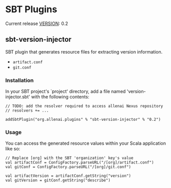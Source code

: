 SBT Plugins
===========

Current release [VERSION](#VERSION): 0.2

sbt-version-injector
--------------------

SBT plugin that generates resource files for extracting version information.

- `artifact.conf`
- `git.conf`

### Installation ###

In your SBT project's `project' directory, add a file named 'version-injector.sbt'
with the following contents:

    // TODO: add the resolver required to access allenai Nexus repository
    // resolvers += ...

    addSbtPlugin("org.allenai.plugins" % "sbt-version-injector" % "0.2")

### Usage ###

You can access the generated resource values within your Scala application like so:

    // Replace [org] with the SBT 'organization' key's value
    val artifactConf = ConfigFactory.parseURL("/[org]/artifact.conf")
	val gitConf = ConfigFactory.parseURL("/[org]/git.conf")

    val artifactVersion = artifactConf.getString("version")
    val gitVersion = gitConf.getString("describe")
